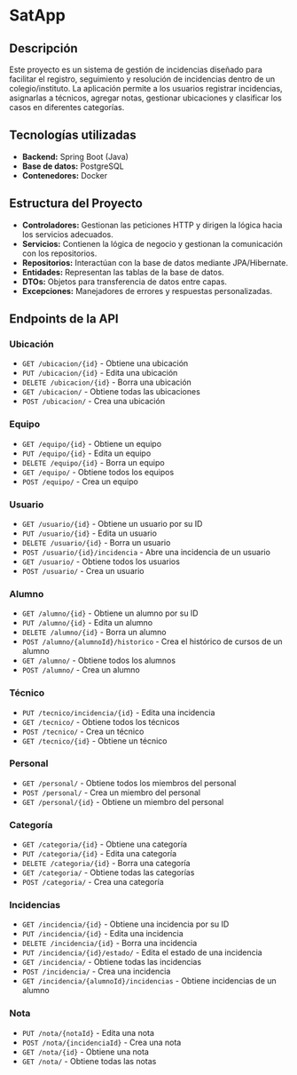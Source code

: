 # SatApp

## Descripción
Este proyecto es un sistema de gestión de incidencias diseñado para facilitar el registro, seguimiento y resolución de incidencias dentro de un colegio/instituto. La aplicación permite a los usuarios registrar incidencias, asignarlas a técnicos, agregar notas, gestionar ubicaciones y clasificar los casos en diferentes categorías.

## Tecnologías utilizadas
- **Backend:** Spring Boot (Java)
- **Base de datos:** PostgreSQL
- **Contenedores:** Docker

## Estructura del Proyecto
- **Controladores:** Gestionan las peticiones HTTP y dirigen la lógica hacia los servicios adecuados.
- **Servicios:** Contienen la lógica de negocio y gestionan la comunicación con los repositorios.
- **Repositorios:** Interactúan con la base de datos mediante JPA/Hibernate.
- **Entidades:** Representan las tablas de la base de datos.
- **DTOs:** Objetos para transferencia de datos entre capas.
- **Excepciones:** Manejadores de errores y respuestas personalizadas.

## Endpoints de la API

### Ubicación
- `GET /ubicacion/{id}` - Obtiene una ubicación
- `PUT /ubicacion/{id}` - Edita una ubicación
- `DELETE /ubicacion/{id}` - Borra una ubicación
- `GET /ubicacion/` - Obtiene todas las ubicaciones
- `POST /ubicacion/` - Crea una ubicación

### Equipo
- `GET /equipo/{id}` - Obtiene un equipo
- `PUT /equipo/{id}` - Edita un equipo
- `DELETE /equipo/{id}` - Borra un equipo
- `GET /equipo/` - Obtiene todos los equipos
- `POST /equipo/` - Crea un equipo

### Usuario
- `GET /usuario/{id}` - Obtiene un usuario por su ID
- `PUT /usuario/{id}` - Edita un usuario
- `DELETE /usuario/{id}` - Borra un usuario
- `POST /usuario/{id}/incidencia` - Abre una incidencia de un usuario
- `GET /usuario/` - Obtiene todos los usuarios
- `POST /usuario/` - Crea un usuario

### Alumno
- `GET /alumno/{id}` - Obtiene un alumno por su ID
- `PUT /alumno/{id}` - Edita un alumno
- `DELETE /alumno/{id}` - Borra un alumno
- `POST /alumno/{alumnoId}/historico` - Crea el histórico de cursos de un alumno
- `GET /alumno/` - Obtiene todos los alumnos
- `POST /alumno/` - Crea un alumno

### Técnico
- `PUT /tecnico/incidencia/{id}` - Edita una incidencia
- `GET /tecnico/` - Obtiene todos los técnicos
- `POST /tecnico/` - Crea un técnico
- `GET /tecnico/{id}` - Obtiene un técnico

### Personal
- `GET /personal/` - Obtiene todos los miembros del personal
- `POST /personal/` - Crea un miembro del personal
- `GET /personal/{id}` - Obtiene un miembro del personal

### Categoría
- `GET /categoria/{id}` - Obtiene una categoría
- `PUT /categoria/{id}` - Edita una categoría
- `DELETE /categoria/{id}` - Borra una categoría
- `GET /categoria/` - Obtiene todas las categorías
- `POST /categoria/` - Crea una categoría

### Incidencias
- `GET /incidencia/{id}` - Obtiene una incidencia por su ID
- `PUT /incidencia/{id}` - Edita una incidencia
- `DELETE /incidencia/{id}` - Borra una incidencia
- `PUT /incidencia/{id}/estado/` - Edita el estado de una incidencia
- `GET /incidencia/` - Obtiene todas las incidencias
- `POST /incidencia/` - Crea una incidencia
- `GET /incidencia/{alumnoId}/incidencias` - Obtiene incidencias de un alumno

### Nota
- `PUT /nota/{notaId}` - Edita una nota
- `POST /nota/{incidenciaId}` - Crea una nota
- `GET /nota/{id}` - Obtiene una nota
- `GET /nota/` - Obtiene todas las notas
